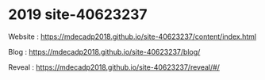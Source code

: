 # 2019 site-40623237

Website : https://mdecadp2018.github.io/site-40623237/content/index.html

Blog : https://mdecadp2018.github.io/site-40623237/blog/

Reveal : https://mdecadp2018.github.io/site-40623237/reveal/#/
